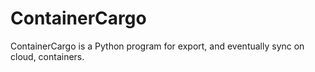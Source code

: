 # ContainerCargo
ContainerCargo is a Python program for export, and eventually sync on cloud, containers.
